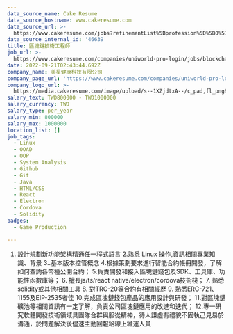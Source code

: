 ```yaml
---
data_source_name: Cake Resume
data_source_hostname: www.cakeresume.com
data_source_url: >-
  https://www.cakeresume.com/jobs?refinementList%5Bprofession%5D%5B0%5D=game-production&range%5Bsalary_range%5D%5Bmin%5D=1000000
data_source_internal_id: '46639'
title: 區塊鏈技術工程師
job_url: >-
  https://www.cakeresume.com/companies/uniworld-pro-login/jobs/blockchain-technology-engineer
date: 2022-09-21T02:43:44.692Z
company_name: 美星健康科技有限公司
company_page_url: 'https://www.cakeresume.com/companies/uniworld-pro-login'
company_logo_url: >-
  https://media.cakeresume.com/image/upload/s--1XZjdtxA--/c_pad,fl_png8,h_200,w_200/v1663654584/d0qqp3bva4yy5jcnmtu7.png
salary_text: TWD800000 - TWD1000000
salary_currency: TWD
salary_type: per_year
salary_min: 800000
salary_max: 1000000
location_list: []
job_tags:
  - Linux
  - OOAD
  - OOP
  - System Analysis
  - Github
  - Git
  - Java
  - HTML/CSS
  - React
  - Electron
  - Cordova
  - Solidity
badges:
  - Game Production

---
```


1. 設計規劃新功能架構精通任一程式語言 2.熟悉 Linux 操作,資訊相關專業知識、背景 3..基本版本控管概念 4.根據策劃要求進行智能合約帳冊開發，了解如何查詢各幣種公開合約； 5.負責開發和接入區塊鏈錢包及SDK、工具庫、功能性函數庫等； 6. 擅長js/ts/react native/electron/cordova技術棧； 7. 熟悉solidity或其他相關工具 8. 對TRC-20等合約有相關經歷 9. 熟悉ERC-721、1155及EIP-2535者佳 10.完成區塊鏈錢包產品的應用設計與研發； 11.對區塊鏈礦池等相關資訊有一定了解，負責公司區塊鏈應用的改進和迭代； 12.專一研究軟體開發技術領域具團隊合群與服從精神，待人謙虛有禮貌不固執己見易於溝通，於問題解決後儘速主動回報給線上維運人員